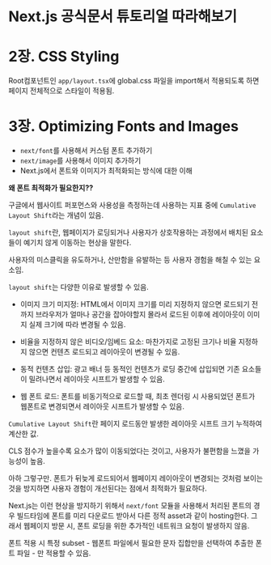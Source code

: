 # Next.js 공식문서 튜토리얼 따라해보기

# 2장. CSS Styling

Root컴포넌트인 `app/layout.tsx`에 global.css 파일을 import해서 적용되도록 하면 페이지 전체적으로 스타일이 적용됨.

# 3장. Optimizing Fonts and Images

- `next/font`를 사용해서 커스텀 폰트 추가하기
- `next/image`를 사용해서 이미지 추가하기
- Next.js에서 폰트와 이미지가 최적화되는 방식에 대한 이해

**왜 폰트 최적화가 필요한지??**

구글에서 웹사이트 퍼포먼스와 사용성을 측정하는데 사용하는 지표 중에 `Cumulative Layout Shift`라는 개념이 있음.

`layout shift`란, 웹페이지가 로딩되거나 사용자가 상호작용하는 과정에서 배치된 요소들이 예기치 않게 이동하는 현상을 말한다.

사용자의 미스클릭을 유도하거나, 산만함을 유발하는 등 사용자 경험을 해칠 수 있는 요소임.

`layout shift`는 다양한 이유로 발생할 수 있음.

- 이미지 크기 미지정: HTML에서 이미지 크기를 미리 지정하지 않으면 로드되기 전까지 브라우저가 얼마나 공간을 잡아야할지 몰라서 로드된 이후에 레이아웃이 이미지 실제 크기에 따라 변경될 수 있음.

- 비율을 지정하지 않은 비디오/임베드 요소: 마찬가지로 고정된 크기나 비율 지정하지 않으면 컨텐츠 로드되고 레이아웃이 변경될 수 있음.

- 동적 컨텐츠 삽입: 광고 배너 등 동적인 컨텐츠가 로딩 중간에 삽입되면 기존 요소들이 밀려나면서 레이아웃 시프트가 발생할 수 있음.

- 웹 폰트 로드: 폰트를 비동기적으로 로드할 때, 최초 렌더링 시 사용되었던 폰트가 웹폰트로 변경되면서 레이아웃 시프트가 발생할 수 있음.

`Cumulative Layout Shift`란 페이지 로드동안 발생한 레이아웃 시프트 크기 누적하여 계산한 값.

CLS 점수가 높을수록 요소가 많이 이동되었다는 것이고, 사용자가 불편함을 느꼈을 가능성이 높음.

아하 그렇구만. 폰트가 뒤늦게 로드되어서 웹페이지 레이아웃이 변경되는 것처럼 보이는 것을 방지하면 사용자 경험이 개선된다는 점에서 최적화가 필요하다.

Next.js는 이런 현상을 방지하기 위해서 `next/font` 모듈을 사용해서 처리된 폰트의 경우 빌드타임에 폰트를 미리 다운로드 받아서 다른 정적 asset과 같이 hosting한다. 그래서 웹페이지 방문 시, 폰트 로딩을 위한 추가적인 네트워크 요청이 발생하지 않음.

폰트 적용 시 특정 subset - 웹폰트 파일에서 필요한 문자 집합만을 선택하여 추출한 폰트 파일 - 만 적용할 수 있음.
